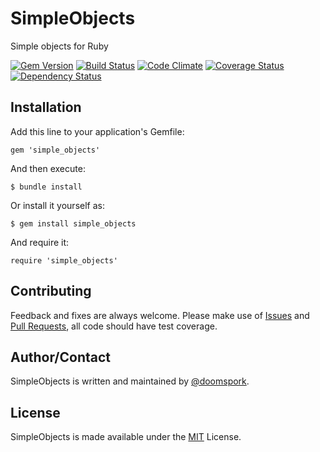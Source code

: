 # SimpleObjects

Simple objects for Ruby

[![Gem Version](https://badge.fury.io/rb/simple_objects.png)](https://rubygems.org/gems/simple_objects) [![Build Status](https://travis-ci.org/doomspork/simple_objects.svg?branch=master)](https://travis-ci.org/doomspork/simple_objects) [![Code Climate](https://codeclimate.com/github/doomspork/simple_objects/badges/gpa.svg)](https://codeclimate.com/github/doomspork/simple_objects) [![Coverage Status](https://coveralls.io/repos/doomspork/simple_objects/badge.png?branch=master)](https://coveralls.io/r/doomspork/simple_objects?branch=master) [![Dependency Status](https://gemnasium.com/doomspork/simple_objects.svg)](https://gemnasium.com/doomspork/simple_objects)

## Installation

Add this line to your application's Gemfile:

	gem 'simple_objects'

And then execute:

	$ bundle install

Or install it yourself as:

	$ gem install simple_objects

And require it:

	require 'simple_objects'

## Contributing

Feedback and fixes are always welcome.  Please make use of [Issues](https://github.com/doomspork/simple_objects/issues) and [Pull Requests](https://github.com/doomspork/simple_objects/pulls), all code should have test coverage.

## Author/Contact

SimpleObjects is written and maintained by [@doomspork](github.com/doomspork).

## License

SimpleObjects is made available under the [MIT](http://opensource.org/licenses/MIT) License.
